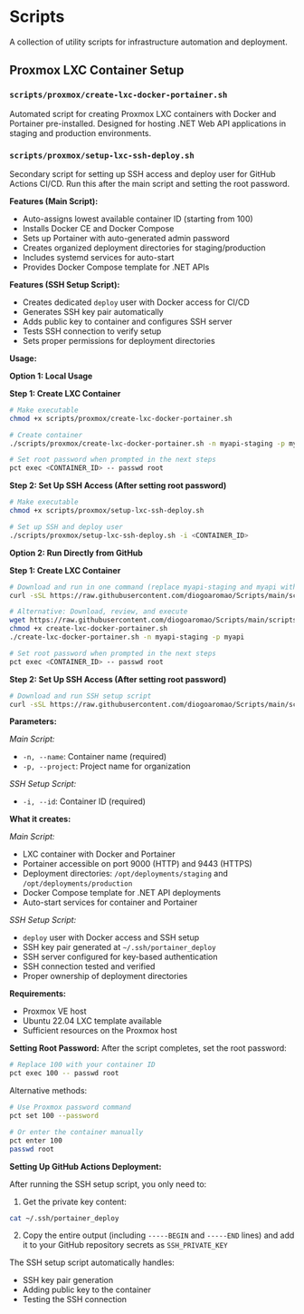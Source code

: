 # Scripts

A collection of utility scripts for infrastructure automation and deployment.

## Proxmox LXC Container Setup

### `scripts/proxmox/create-lxc-docker-portainer.sh`

Automated script for creating Proxmox LXC containers with Docker and Portainer pre-installed. Designed for hosting .NET Web API applications in staging and production environments.

### `scripts/proxmox/setup-lxc-ssh-deploy.sh`

Secondary script for setting up SSH access and deploy user for GitHub Actions CI/CD. Run this after the main script and setting the root password.

**Features (Main Script):**
- Auto-assigns lowest available container ID (starting from 100)
- Installs Docker CE and Docker Compose
- Sets up Portainer with auto-generated admin password
- Creates organized deployment directories for staging/production
- Includes systemd services for auto-start
- Provides Docker Compose template for .NET APIs

**Features (SSH Setup Script):**
- Creates dedicated `deploy` user with Docker access for CI/CD
- Generates SSH key pair automatically
- Adds public key to container and configures SSH server
- Tests SSH connection to verify setup
- Sets proper permissions for deployment directories

**Usage:**

**Option 1: Local Usage**

**Step 1: Create LXC Container**
```bash
# Make executable
chmod +x scripts/proxmox/create-lxc-docker-portainer.sh

# Create container
./scripts/proxmox/create-lxc-docker-portainer.sh -n myapi-staging -p myapi

# Set root password when prompted in the next steps
pct exec <CONTAINER_ID> -- passwd root
```

**Step 2: Set Up SSH Access (After setting root password)**
```bash
# Make executable
chmod +x scripts/proxmox/setup-lxc-ssh-deploy.sh

# Set up SSH and deploy user
./scripts/proxmox/setup-lxc-ssh-deploy.sh -i <CONTAINER_ID>
```

**Option 2: Run Directly from GitHub**

**Step 1: Create LXC Container**
```bash
# Download and run in one command (replace myapi-staging and myapi with your values)
curl -sSL https://raw.githubusercontent.com/diogoaromao/Scripts/main/scripts/proxmox/create-lxc-docker-portainer.sh | bash -s -- -n myapi-staging -p myapi

# Alternative: Download, review, and execute
wget https://raw.githubusercontent.com/diogoaromao/Scripts/main/scripts/proxmox/create-lxc-docker-portainer.sh
chmod +x create-lxc-docker-portainer.sh
./create-lxc-docker-portainer.sh -n myapi-staging -p myapi

# Set root password when prompted in the next steps
pct exec <CONTAINER_ID> -- passwd root
```

**Step 2: Set Up SSH Access (After setting root password)**
```bash
# Download and run SSH setup script
curl -sSL https://raw.githubusercontent.com/diogoaromao/Scripts/main/scripts/proxmox/setup-lxc-ssh-deploy.sh | bash -s -- -i <CONTAINER_ID>
```

**Parameters:**

*Main Script:*
- `-n, --name`: Container name (required)
- `-p, --project`: Project name for organization

*SSH Setup Script:*
- `-i, --id`: Container ID (required)

**What it creates:**

*Main Script:*
- LXC container with Docker and Portainer
- Portainer accessible on port 9000 (HTTP) and 9443 (HTTPS)
- Deployment directories: `/opt/deployments/staging` and `/opt/deployments/production`
- Docker Compose template for .NET API deployments
- Auto-start services for container and Portainer

*SSH Setup Script:*
- `deploy` user with Docker access and SSH setup
- SSH key pair generated at `~/.ssh/portainer_deploy`
- SSH server configured for key-based authentication
- SSH connection tested and verified
- Proper ownership of deployment directories

**Requirements:**
- Proxmox VE host
- Ubuntu 22.04 LXC template available
- Sufficient resources on the Proxmox host

**Setting Root Password:**
After the script completes, set the root password:
```bash
# Replace 100 with your container ID
pct exec 100 -- passwd root
```

Alternative methods:
```bash
# Use Proxmox password command
pct set 100 --password

# Or enter the container manually
pct enter 100
passwd root
```

**Setting Up GitHub Actions Deployment:**

After running the SSH setup script, you only need to:

1. Get the private key content:
```bash
cat ~/.ssh/portainer_deploy
```

2. Copy the entire output (including `-----BEGIN` and `-----END` lines) and add it to your GitHub repository secrets as `SSH_PRIVATE_KEY`

The SSH setup script automatically handles:
- SSH key pair generation
- Adding public key to the container
- Testing the SSH connection

